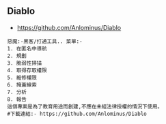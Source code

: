 ## Diablo
* https://github.com/Anlominus/Diablo
```
惡魔:-黑客/打通工具.. 菜單:-
1. 在匿名中導航
2. 規劃
3. 脆弱性掃描
4. 取得存取權限
5. 維修權限
6. 掩蓋線索
7. 分析
8. 報告
這個專案是為了教育用途而創建,不應在未經法律授權的情況下使用。
#下載連結:- https://github.com/Anlominus/Diablo
```
